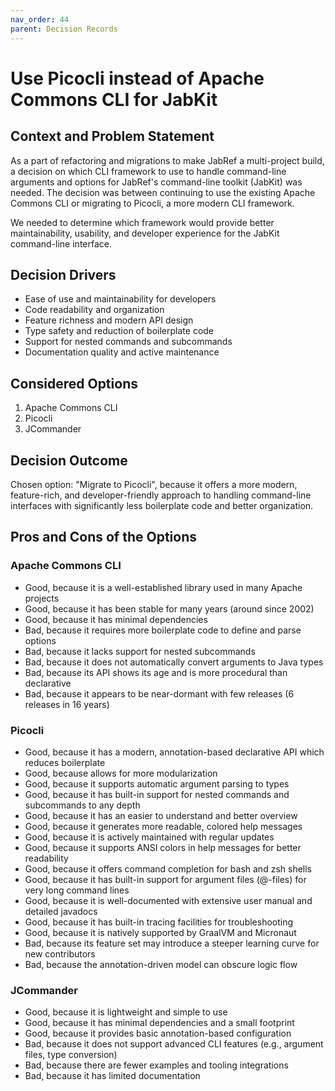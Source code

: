 ```yaml
---
nav_order: 44
parent: Decision Records
---
```


# Use Picocli instead of Apache Commons CLI for JabKit

## Context and Problem Statement

As a part of refactoring and migrations to make JabRef a multi-project build, a decision on which CLI framework to use to handle command-line arguments and options for JabRef's command-line toolkit (JabKit) was needed. The decision was between continuing to use the existing Apache Commons CLI or migrating to Picocli, a more modern CLI framework.

We needed to determine which framework would provide better maintainability, usability, and developer experience for the JabKit command-line interface.

## Decision Drivers

* Ease of use and maintainability for developers
* Code readability and organization
* Feature richness and modern API design
* Type safety and reduction of boilerplate code
* Support for nested commands and subcommands
* Documentation quality and active maintenance

## Considered Options

1. Apache Commons CLI
2. Picocli
3. JCommander

## Decision Outcome

Chosen option: "Migrate to Picocli", because it offers a more modern, feature-rich, and developer-friendly approach to handling command-line interfaces with significantly less boilerplate code and better organization.

## Pros and Cons of the Options

### Apache Commons CLI

* Good, because it is a well-established library used in many Apache projects
* Good, because it has been stable for many years (around since 2002)
* Good, because it has minimal dependencies
* Bad, because it requires more boilerplate code to define and parse options
* Bad, because it lacks support for nested subcommands
* Bad, because it does not automatically convert arguments to Java types
* Bad, because its API shows its age and is more procedural than declarative
* Bad, because it appears to be near-dormant with few releases (6 releases in 16 years)

### Picocli

* Good, because it has a modern, annotation-based declarative API which reduces boilerplate
* Good, because allows for more modularization
* Good, because it supports automatic argument parsing to types
* Good, because it has built-in support for nested commands and subcommands to any depth
* Good, because it has an easier to understand and better overview
* Good, because it generates more readable, colored help messages
* Good, because it is actively maintained with regular updates
* Good, because it supports ANSI colors in help messages for better readability
* Good, because it offers command completion for bash and zsh shells
* Good, because it has built-in support for argument files (@-files) for very long command lines
* Good, because it is well-documented with extensive user manual and detailed javadocs
* Good, because it has built-in tracing facilities for troubleshooting
* Good, because it is natively supported by GraalVM and Micronaut
* Bad, because its feature set may introduce a steeper learning curve for new contributors
* Bad, because the annotation-driven model can obscure logic flow

### JCommander

* Good, because it is lightweight and simple to use
* Good, because it has minimal dependencies and a small footprint
* Good, because it provides basic annotation-based configuration
* Bad, because it does not support advanced CLI features (e.g., argument files, type conversion)
* Bad, because there are fewer examples and tooling integrations
* Bad, because it has limited documentation
